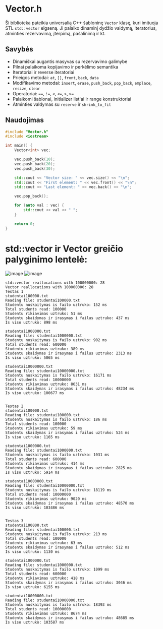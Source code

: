 # Vector.h

Ši biblioteka pateikia universalią C++ šabloninę `Vector` klasę, kuri imituoja STL `std::vector` elgseną. Ji palaiko dinaminį dydžio valdymą, iteratorius, atminties rezervavimą, įterpimą, pašalinimą ir kt.

## Savybės

- Dinamiškai augantis masyvas su rezervavimo galimybe
- Pilnai palaikoma kopijavimo ir perkėlimo semantika
- Iteratoriai ir reverse iteratoriai
- Prieigos metodai: `at`, `[]`, `front`, `back`, `data`
- Modifikavimo metodai: `insert`, `erase`, `push_back`, `pop_back`, `emplace`, `resize`, `clear`
- Operatoriai: `==`, `!=`, `<`, `<=`, `>`, `>=`
- Palaikomi šablonai, initializer list'ai ir range konstruktoriai
- Atminties valdymas su `reserve` ir `shrink_to_fit`

## Naudojimas

```cpp
#include "Vector.h"
#include <iostream>

int main() {
    Vector<int> vec;

    vec.push_back(10);
    vec.push_back(20);
    vec.push_back(30);

    std::cout << "Vector size: " << vec.size() << "\n";
    std::cout << "First element: " << vec.front() << "\n";
    std::cout << "Last element: " << vec.back() << "\n";

    vec.pop_back();

    for (auto val : vec) {
        std::cout << val << " ";
    }

    return 0;
}

```
# std::vector ir Vector greičio palyginimo lentelė:

![image](https://github.com/user-attachments/assets/dea36c61-9839-45ad-bbd6-aa2921fd6fdf)
![image](https://github.com/user-attachments/assets/4735f25d-8a69-481c-8f5b-5090a6e7c924)

```
std::vector reallocations with 100000000: 28
Vector reallocations with 100000000: 28
Testas 1
studentai100000.txt
Reading file: studentai100000.txt
Studentu nuskaitymas is failo uztruko: 152 ms
Total students read: 100000
Studentu rikiavimas uztruko: 51 ms
Studentu skaidymas ir irasymas i failus uztruko: 437 ms
Is viso uztruko: 898 ms

studentai1000000.txt
Reading file: studentai1000000.txt
Studentu nuskaitymas is failo uztruko: 902 ms
Total students read: 600000
Studentu rikiavimas uztruko: 389 ms
Studentu skaidymas ir irasymas i failus uztruko: 2313 ms
Is viso uztruko: 5065 ms

studentai10000000.txt
Reading file: studentai10000000.txt
Studentu nuskaitymas is failo uztruko: 16171 ms
Total students read: 10000000
Studentu rikiavimas uztruko: 8631 ms
Studentu skaidymas ir irasymas i failus uztruko: 48234 ms
Is viso uztruko: 100677 ms


Testas 2
studentai100000.txt
Reading file: studentai100000.txt
Studentu nuskaitymas is failo uztruko: 186 ms
Total students read: 100000
Studentu rikiavimas uztruko: 59 ms
Studentu skaidymas ir irasymas i failus uztruko: 524 ms
Is viso uztruko: 1165 ms

studentai1000000.txt
Reading file: studentai1000000.txt
Studentu nuskaitymas is failo uztruko: 1031 ms
Total students read: 600000
Studentu rikiavimas uztruko: 414 ms
Studentu skaidymas ir irasymas i failus uztruko: 2825 ms
Is viso uztruko: 5914 ms

studentai10000000.txt
Reading file: studentai10000000.txt
Studentu nuskaitymas is failo uztruko: 18119 ms
Total students read: 10000000
Studentu rikiavimas uztruko: 9020 ms
Studentu skaidymas ir irasymas i failus uztruko: 48570 ms
Is viso uztruko: 103486 ms


Testas 3
studentai100000.txt
Reading file: studentai100000.txt
Studentu nuskaitymas is failo uztruko: 213 ms
Total students read: 100000
Studentu rikiavimas uztruko: 63 ms
Studentu skaidymas ir irasymas i failus uztruko: 512 ms
Is viso uztruko: 1130 ms

studentai1000000.txt
Reading file: studentai1000000.txt
Studentu nuskaitymas is failo uztruko: 1099 ms
Total students read: 600000
Studentu rikiavimas uztruko: 418 ms
Studentu skaidymas ir irasymas i failus uztruko: 3046 ms
Is viso uztruko: 6155 ms

studentai10000000.txt
Reading file: studentai10000000.txt
Studentu nuskaitymas is failo uztruko: 18393 ms
Total students read: 10000000
Studentu rikiavimas uztruko: 8674 ms
Studentu skaidymas ir irasymas i failus uztruko: 48685 ms
Is viso uztruko: 103587 ms
```